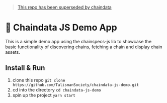 >
> [This repo has been superseded by chaindata](https://github.com/TalismanSociety/chaindata)
>

# 📁 Chaindata JS Demo App
This is a simple demo app using the chainspecs-js lib to showcase the basic functionality of discovering chains, fetching a chain and display chain assets.

## Install & Run

1. clone this repo `git clone https://github.com/TalismanSociety/chaindata-js-demo.git` 
2. cd into the directory `cd chaindata-js-demo`
3. spin up the project `yarn start`
